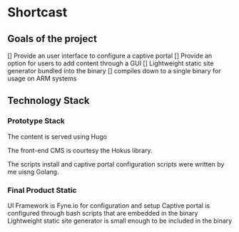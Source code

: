 # Shortcast

## Goals of the project
[] Provide an user interface to configure a captive portal
[] Provide an option for users to add content through a GUI
[] Lightweight static site generator bundled into the binary
[] compiles down to a single binary for usage on ARM systems

## Technology Stack  

### Prototype Stack
The content is served using Hugo

The front-end CMS is courtesy the Hokus library. 

The scripts install and captive portal configuration scripts were written by me uisng Golang. 

### Final Product Static 
UI Framework is Fyne.io for configuration and setup
Captive portal is configured through bash scripts that are embedded in the binary
Lightweight static site generator is small enough to be included in the binary

